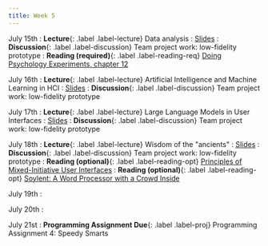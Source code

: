 ```yaml
---
title: Week 5
---
```


<!-- prettier-ignore-start -->

July 15th
: **Lecture**{: .label .label-lecture} Data analysis
  : [Slides](https://bcourses.berkeley.edu/courses/1535376/files/folder/lectures?preview=89196936)
: **Discussion**{: .label .label-discussion} Team project work: low-fidelity prototype
: **Reading (required)**{: .label .label-reading-req} [Doing Psychology Experiments, chapter 12](https://www.researchgate.net/profile/Mohammad-Khakshour/publication/283284170_doing_psychology_experiments/links/5630738d08aefac54d8f1cc7/doing-psychology-experiments.pdf)

July 16th
: **Lecture**{: .label .label-lecture} Artificial Intelligence and Machine Learning in HCI
  : [Slides](https://bcourses.berkeley.edu/courses/1535376/files/folder/lectures?preview=89196152)
: **Discussion**{: .label .label-discussion} Team project work: low-fidelity prototype

July 17th
: **Lecture**{: .label .label-lecture} Large Language Models in User Interfaces
  : [Slides](https://bcourses.berkeley.edu/courses/1535376/files/folder/lectures?preview=89196099)
: **Discussion**{: .label .label-discussion} Team project work: low-fidelity prototype

July 18th
: **Lecture**{: .label .label-lecture} Wisdom of the "ancients"
  : [Slides](https://bcourses.berkeley.edu/courses/1535376/files/folder/lectures?preview=89196002)
: **Discussion**{: .label .label-discussion} Team project work: low-fidelity prototype
: **Reading (optional)**{: .label .label-reading-opt} [Principles of Mixed-Initiative User Interfaces](https://erichorvitz.com/chi99horvitz.pdf)
: **Reading (optional)**{: .label .label-reading-opt} [Soylent: A Word Processor with a Crowd Inside](https://crowdsourcing-class.org/readings/downloads/hci/Soylent.pdf)

July 19th
: 

July 20th
:

July 21st
: **Programming Assignment Due**{: .label .label-proj} Programming Assignment 4: Speedy Smarts

<!-- prettier-ignore-end -->
